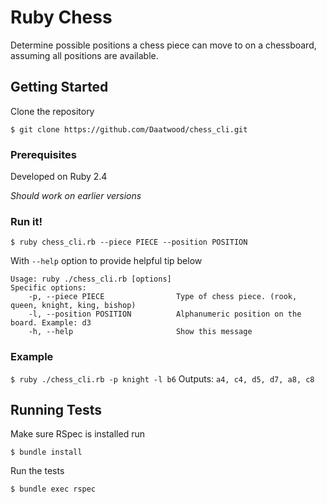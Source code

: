 # Ruby Chess

Determine possible positions a chess piece can move to on a chessboard, assuming all positions are available. 

## Getting Started

Clone the repository
```
$ git clone https://github.com/Daatwood/chess_cli.git
```

### Prerequisites

Developed on Ruby 2.4

*Should work on earlier versions*

### Run it!

```
$ ruby chess_cli.rb --piece PIECE --position POSITION
```

With `--help` option to provide helpful tip below

```
Usage: ruby ./chess_cli.rb [options]
Specific options:
    -p, --piece PIECE                Type of chess piece. (rook, queen, knight, king, bishop)
    -l, --position POSITION          Alphanumeric position on the board. Example: d3
    -h, --help                       Show this message
```

### Example

`$ ruby ./chess_cli.rb -p knight -l b6` Outputs: `a4, c4, d5, d7, a8, c8`

## Running Tests

Make sure RSpec is installed run

```
$ bundle install
```

Run the tests

```
$ bundle exec rspec
```
